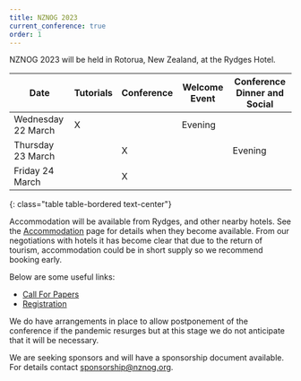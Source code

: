 ```yaml
---
title: NZNOG 2023
current_conference: true
order: 1
---
```


NZNOG 2023 will be held in Rotorua, New Zealand, at the Rydges Hotel.

| Date | Tutorials | Conference | Welcome Event | Conference Dinner and Social |
| --- | --- | --- | --- | --- |
| Wednesday 22 March | X |  | Evening  |  |
| Thursday 23 March |  | X  |  | Evening |
| Friday 24 March |  | X  |  |  |
{: class="table table-bordered text-center"}

Accommodation will be available from Rydges, and other nearby hotels. See the [Accommodation](nznog-2023/nznog-2023-accommodation.html) page for details when they become available.
From our negotiations with hotels it has become clear that due to the return of tourism, accommodation could be in short supply so we recommend booking early.

Below are some useful links:
- [Call For Papers](nznog-2023/call-for-papers)
- [Registration](https://nznog-2023.lilregie.com/)

We do have arrangements in place to allow postponement of the conference if the pandemic resurges but at this stage we do not anticipate that it will be necessary.

We are seeking sponsors and will have a sponsorship document available. For details contact [sponsorship@nznog.org](mailto:sponsorship@nznog.org).
